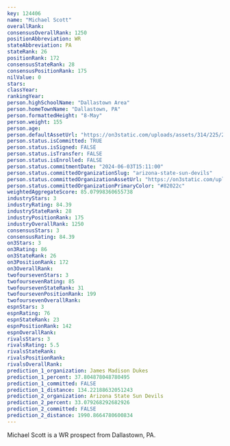 ```yaml
---
key: 124406
name: "Michael Scott"
overallRank: 
consensusOverallRank: 1250
positionAbbreviation: WR
stateAbbreviation: PA
stateRank: 26
positionRank: 172
consensusStateRank: 28
consensusPositionRank: 175
nilValue: 0
stars: 
classYear: 
rankingYear: 
person.highSchoolName: "Dallastown Area"
person.homeTownName: "Dallastown, PA"
person.formattedHeight: "8-May"
person.weight: 155
person.age: 
person.defaultAssetUrl: "https://on3static.com/uploads/assets/314/225/225314.png"
person.status.isCommitted: TRUE
person.status.isSigned: FALSE
person.status.isTransfer: FALSE
person.status.isEnrolled: FALSE
person.status.commitmentDate: "2024-06-03T15:11:00"
person.status.committedOrganizationSlug: "arizona-state-sun-devils"
person.status.committedOrganizationAssetUrl: "https://on3static.com/uploads/assets/751/149/149751.svg"
person.status.committedOrganizationPrimaryColor: "#82022c"
weightedAggregateScore: 85.07998360655738
industryStars: 3
industryRating: 84.39
industryStateRank: 28
industryPositionRank: 175
industryOverallRank: 1250
consensusStars: 3
consensusRating: 84.39
on3Stars: 3
on3Rating: 86
on3StateRank: 26
on3PositionRank: 172
on3OverallRank: 
twofoursevenStars: 3
twofoursevenRating: 85
twofoursevenStateRank: 31
twofoursevenPositionRank: 199
twofoursevenOverallRank: 
espnStars: 3
espnRating: 76
espnStateRank: 23
espnPositionRank: 142
espnOverallRank: 
rivalsStars: 3
rivalsRating: 5.5
rivalsStateRank: 
rivalsPositionRank: 
rivalsOverallRank: 
prediction_1_organization: James Madison Dukes
prediction_1_percent: 37.804878048780495
prediction_1_committed: FALSE
prediction_1_distance: 134.22188632051243
prediction_2_organization: Arizona State Sun Devils
prediction_2_percent: 33.079268292682926
prediction_2_committed: FALSE
prediction_2_distance: 1990.8664780600834
---
```

Michael Scott is a WR prospect from Dallastown, PA.